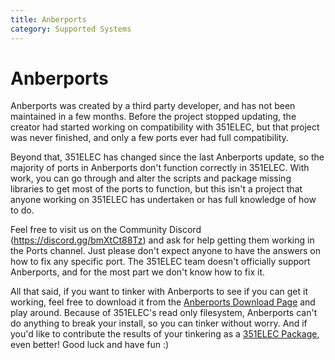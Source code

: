 ```yaml
---
title: Anberports
category: Supported Systems
---
```


# Anberports

Anberports was created by a third party developer, and has not been maintained in a few months. Before the project stopped updating, the creator had started working on compatibility with 351ELEC, but that project was never finished, and only a few ports ever had full compatibility.

Beyond that, 351ELEC has changed since the last Anberports update, so the majority of ports in Anberports don't function correctly in 351ELEC. With work, you can go through and alter the scripts and package missing libraries to get most of the ports to function, but this isn't a project that anyone working on 351ELEC has undertaken or has full knowledge of how to do.

Feel free to visit us on the Community Discord (https://discord.gg/bmXtCt88Tz) and ask for help getting them working in the Ports channel. Just please don't expect anyone to have the answers on how to fix any specific port. The 351ELEC team doesn't officially support Anberports, and for the most part we don't know how to fix it.

All that said, if you want to tinker with Anberports to see if you can get it working, feel free to download it from the [Anberports Download Page](https://github.com/sponsors/krishenriksen) and play around. Because of 351ELEC's read only filesystem, Anberports can't do anything to break your install, so you can tinker without worry. And if you'd like to contribute the results of your tinkering as a [351ELEC Package](Contributing-to-351ELEC#contributing-community-built-packages), even better! Good luck and have fun :)